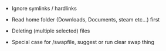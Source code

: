 - Ignore symlinks / hardlinks
- Read home folder (Downloads, Documents, steam etc...) first

- Deleting (multiple selected) files
- Special case for /swapfile, suggest or run clear swap thing
